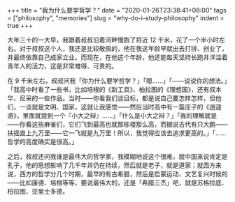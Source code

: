 +++
title = "我为什么要学哲学？"
date = "2020-01-26T23:38:41+08:00"
tags = ["philosophy", "memories"]
slug = "why-do-i-study-philosophy"
indent = true
+++

大年三十的一大早，我跟着叔叔沿着河畔慢跑了将近 12 千米，花了一个半小时左右。对于叔叔这个人，我还是比较敬佩的，他在我这年龄早就出去打拼、创业了，并最终依靠自己成家立业。而现在，在他这个年龄，他还能每天坚持长跑并洋溢着青年人的活力，这是非常难得、可贵的。

在 9 千米左右，叔叔问我「你为什么要学哲学？」「嗯……」「——说说你的想法。」「我高中时看了一些书，比如培根的《新工具》、柏拉图的《理想国》，还有叔本华、尼采的一些作品。当时——你看我们谈目标，都是说自己要怎样怎样，但他们，一谈就是文明、国家，这就让我感觉——然后当时高中有一篇庄子的《逍遥游》，里面就提到一个『小大之辩』……」「什么是小大之辩？」「我的理解就是——你看这些麻雀们，它们飞到最高也就那栋楼那么高，而据说古代有只大鹏——扶摇直上九万里——它一飞就是九万里！所以，我觉得应该去追求更高的。」「……哲学的高度确实是很高。」

之后，叔叔还问我谁是最伟大的哲学家，我模糊地说这个很难，就中国来说肯定是孔子，他的思想影响了几千年并仍在持续，然后就是老子，就是道家；就西方来说，西方的哲学分几个时期，最早的有古希腊，然后是启蒙运动、文艺复兴时候的——比如康德、培根等等，要说最伟大的，还是「希腊三杰」吧，就是苏格拉底、柏拉图、亚里士多德。

